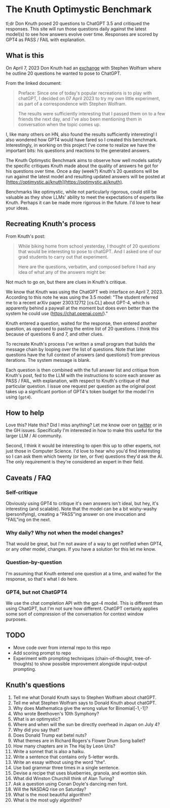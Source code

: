 # The Knuth Optimystic Benchmark

tl;dr Don Knuth posed 20 questions to ChatGPT 3.5 and critiqued the responses. This site will run those questions daily against the latest model(s) to see how answers evolve over time. Responses are scored by GPT4 as PASS / FAIL with explanation.

## What is this

On April 7, 2023 Don Knuth had an [exchange](https://cs.stanford.edu/~knuth/chatGPT20.txt) with Stephen Wolfram where he outline 20 questions he wanted to pose to ChatGPT.

From the linked document:

> Preface: Since one of today's popular recreations is to play with
> chatGPT, I decided on 07 April 2023 to try my own little experiment,
> as part of a correspondence with Stephen Wolfram.
>
> The results were sufficiently interesting that I passed them on
> to a few friends the next day, and I've also been mentioning them in
> conversation when the topic comes up.

I, like many others on HN, also found the results sufficiently interesting! I also wondered how GPT4 would have fared so I created this benchmark. Interestingly, in working on this project I've come to realize we have the important bits: his questions and reactions to the generated answers.

The Knuth Optimystic Benchmark aims to observe how well models satisfy the specific critiques Knuth made about the quality of answers he got for his questions over time. Once a day (week?) Knuth's 20 questions will be run against the latest model and resulting updated answers will be posted at [https://optimystic.ai/knuth](https://optimystic.ai/knuth).

Benchmarks like optimystic, while not particularly rigorous, could still be valuable as they show LLMs' ability to meet the expectations of experts like Knuth. Perhaps it can be made more rigorous in the future. I'd love to hear your ideas.


## Recreating Knuth's process

From Knuth's post:

> While biking home from school yesterday, I thought of 20 questions
> that would be interesting to pose to chatGPT. And I asked one of
> our grad students to carry out that experiment.
>
> Here are the questions, verbatim, and composed before I had any
> idea of what any of the answers might be:

Not much to go on, but there are clues in Knuth's critique.

We know that Knuth was using the ChatGPT web interface on April 7, 2023. According to this note he was using the 3.5 model: "The student referred me to a recent arXiv paper 2303.12712 [cs.CL] about GPT-4, which is apparently behind a paywall at the moment but does even better than the system he could use (https://chat.openai.com/)."

Knuth entered a question, waited for the response, then entered another question, as opposed to pasting the entire list of 20 questions. I think this because of questions 6 and 7, and other clues.

To recreate Knuth's process I've written a small program that builds the message chain by looping over the list of questions. Note that later questions have the full context of answers (and questions!) from previous iterations. The system message is blank.

Each question is then combined with the full answer list and critique from Knuth's post, fed to the LLM with the instructions to score each answer as PASS / FAIL, with explanation, with respect to Knuth's critique of that particular question. I issue one request per question as the original post takes up a significant portion of GPT4's token budget for the model I'm using (`gpt4`).


## How to help

Love this? Hate this? Did I miss anything? Let me know over on [twitter](https://twitter.com/heyzk) or in the GH issues. Specifically I'm interested in how to make this useful for the larger LLM / AI community.

Second, I think it would be interesting to open this up to other experts, not just those in Computer Science. I'd love to hear who you'd find interesting so I can ask them which twenty (or ten, or five) questions they'd ask the AI. The only requirement is they're considered an expert in their field.


## Caveats / FAQ

### Self-critique

Obviously using GPT4 to critique it's own answers isn't ideal, but hey, it's interesting (and scalable). Note that the model can be a bit wishy-washy (personifying), creating a "PASS"ing answer on one invocation and "FAIL"ing on the next.


### Why daily? Why not when the model changes?

That would be great, but I'm not aware of a way to get notified when GPT4, or any other model, changes. If you have a solution for this let me know.


### Question-by-question

I'm assuming that Knuth entered one question at a time, and waited for the response, so that's what I do here.


### GPT4, but not ChatGPT4

We use the chat completion API with the gpt-4 model. This is different than using ChatGPT, but I'm not sure how different. ChatGPT certainly applies some sort of compression of the conversation for context window purposes.


## TODO

* Move code over from internal repo to this repo
* Add scoring prompt to repo
* Experiment with prompting techniques (chain-of-thought, tree-of-thoughts) to show possible improvement alongside input-output prompting.


## Knuth's questions

1. Tell me what Donald Knuth says to Stephen Wolfram about chatGPT.
2. Tell me what Stephen Wolfram says to Donald Knuth about chatGPT.
3. Why does Mathematica give the wrong value for Binomial[-1,-1]?
4. Who wrote Beethoven's 10th Symphony?
5. What is an optimystic?
6. Where and when will the sun be directly overhead in Japan on July 4?
7. Why did you say that?
8. Does Donald Trump eat betel nuts?
9. What themes are in Richard Rogers's Flower Drum Song ballet?
10. How many chapters are in The Haj by Leon Uris?
11. Write a sonnet that is also a haiku.
12. Write a sentence that contains only 5-letter words.
13. Write an essay without using the word "the".
14. Use bad grammar three times in a single sentence.
15. Devise a recipe that uses blueberries, granola, and wonton skin.
16. What did Winston Churchill think of Alan Turing?
17. Ask a question using Conan Doyle's dancing men font.
18. Will the NASDAQ rise on Saturday?
19. What is the most beautiful algorithm?
20. What is the most ugly algorithm?
